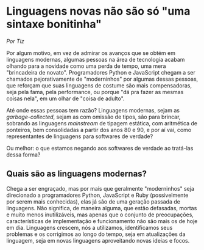 Linguagens novas não são só "uma sintaxe bonitinha"
===================================================

_Por Tiz_

Por algum motivo, em vez de admirar os avanços que se obtém em linguagens
modernas, algumas pessoas na área de tecnologia acabam olhando para a novidade
como uma perda de tempo, uma mera "brincadeira de novato". Programadores Python
e JavaScript chegam a ser chamados pejorativamente de "moderninhos" por algumas
dessas pessoas, que reforçam que suas linguagens de costume são mais
compensadoras, seja pela fama, pela performance, ou porque "dá pra fazer as
mesmas coisas nela", em um olhar de "coisa de adulto".

Até onde essas pessoas tem razão? Linguagens modernas, sejam as
_garbage-collected_, sejam as com omissão de tipos, são para brincar, sobrando
as linguagens _mainstream_ de tipagem estática, com aritmética de ponteiros,
bem consolidadas a partir dos anos 80 e 90, e por aí vai, como representantes
de linguagens para softwares de verdade?

Ou melhor: o que estamos negando aos softwares de verdade ao tratá-las dessa
forma?

Quais são as linguagens modernas?
---------------------------------

Chega a ser engraçado, mas por mais que geralmente "moderninhos" seja
direcionado a programadores Python, JavaScript e Ruby (possivelmente por serem
mais conhecidas), elas já são de uma geração passada de linguagens. Não
significa, de maneira alguma, que estão defasadas, mortas e muito menos
inutilizáveis, mas apenas que o conjunto de preocupações, características de
implementação e funcionamento não são mais os de hoje em dia. Linguagens
crescem, nós a utilizamos, identificamos seus problemas e os corrigimos ao
longo do tempo, seja em atualizações da linguagem, seja em novas linguagens
aproveitando novas ideias e focos.
